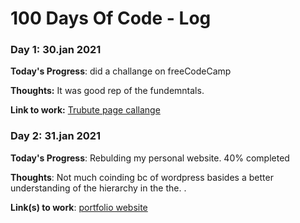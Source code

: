 # 100 Days Of Code - Log

### Day 1: 30.jan 2021

**Today's Progress**: did a challange on freeCodeCamp

**Thoughts:** It was good rep of the fundemntals.

**Link to work:** [Trubute page callange](https://codepen.io/k3bron/pen/NWbPqXR)

### Day 2:  31.jan 2021 

**Today's Progress**: Rebulding my personal website. 40% completed

**Thoughts**: Not much coinding bc of wordpress basides a better understanding of the  hierarchy in the the.  .

**Link(s) to work**: [ portfolio website](kebron.me)

